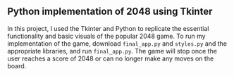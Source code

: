 ## Python implementation of 2048 using Tkinter
In this project, I used the Tkinter and Python to replicate the essential functionality and basic visuals of the
popular 2048 game. To run my implementation of the game, download `final_app.py` and `styles.py` and the appropriate 
libraries, and run `final_app.py`. The game will stop once the user reaches a score of 2048 or can no longer make
any moves on the board.
